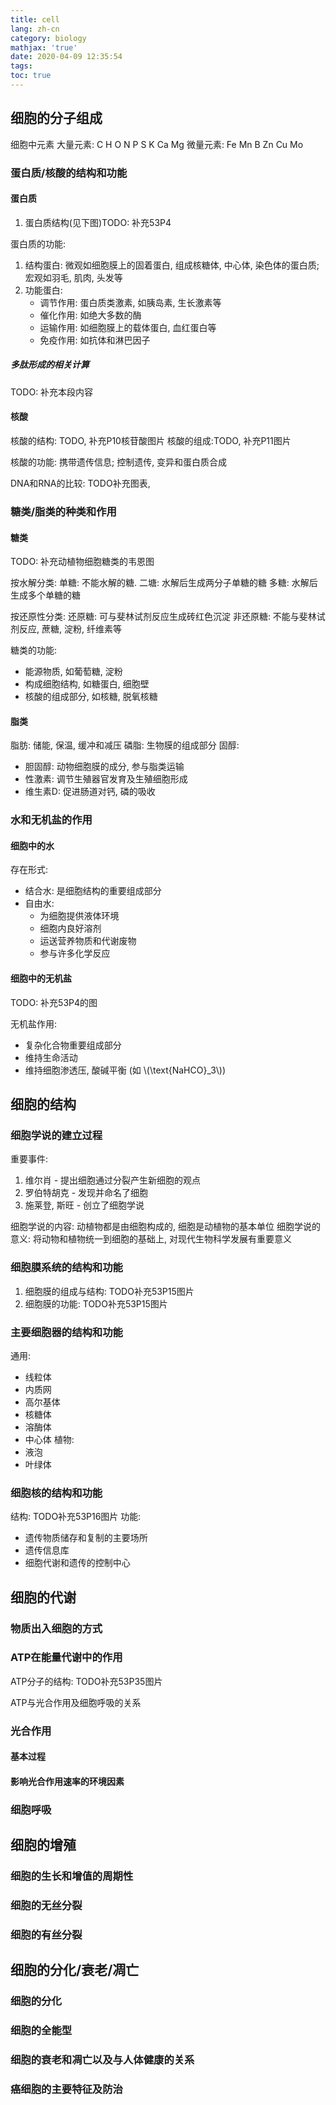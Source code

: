 ```yaml
---
title: cell
lang: zh-cn
category: biology
mathjax: 'true'
date: 2020-04-09 12:35:54
tags:
toc: true
---
```


## 细胞的分子组成

细胞中元素
大量元素: C H O N P S K Ca Mg
微量元素: Fe Mn B Zn Cu Mo

### 蛋白质/核酸的结构和功能

#### 蛋白质

1. 蛋白质结构(见下图)TODO: 补充53P4

蛋白质的功能:
1. 结构蛋白: 微观如细胞膜上的固着蛋白, 组成核糖体, 中心体, 染色体的蛋白质; 宏观如羽毛, 肌肉, 头发等
2. 功能蛋白:
   * 调节作用: 蛋白质类激素, 如胰岛素, 生长激素等
   * 催化作用: 如绝大多数的酶
   * 运输作用: 如细胞膜上的载体蛋白, 血红蛋白等
   * 免疫作用: 如抗体和淋巴因子

##### 多肽形成的相关计算

TODO: 补充本段内容


#### 核酸

核酸的结构: TODO, 补充P10核苷酸图片
核酸的组成:TODO, 补充P11图片

核酸的功能: 携带遗传信息; 控制遗传, 变异和蛋白质合成

DNA和RNA的比较: TODO补充图表,

### 糖类/脂类的种类和作用

#### 糖类

TODO: 补充动植物细胞糖类的韦恩图

按水解分类:
单糖: 不能水解的糖. 
二塘: 水解后生成两分子单糖的糖
多糖: 水解后生成多个单糖的糖

按还原性分类:
还原糖: 可与斐林试剂反应生成砖红色沉淀
非还原糖: 不能与斐林试剂反应, 蔗糖, 淀粉, 纤维素等

糖类的功能:
* 能源物质, 如葡萄糖, 淀粉
* 构成细胞结构, 如糖蛋白, 细胞壁
* 核酸的组成部分, 如核糖, 脱氧核糖

#### 脂类

脂肪: 储能, 保温, 缓冲和减压
磷脂: 生物膜的组成部分
固醇:
* 胆固醇: 动物细胞膜的成分, 参与脂类运输
* 性激素: 调节生殖器官发育及生殖细胞形成
* 维生素D: 促进肠道对钙, 磷的吸收

### 水和无机盐的作用

#### 细胞中的水

存在形式: 
* 结合水: 是细胞结构的重要组成部分
* 自由水:
  * 为细胞提供液体环境
  * 细胞内良好溶剂
  * 运送营养物质和代谢废物
  * 参与许多化学反应

#### 细胞中的无机盐

TODO: 补充53P4的图

无机盐作用:
* 复杂化合物重要组成部分
* 维持生命活动
* 维持细胞渗透压, 酸碱平衡 (如 \\(\text{NaHCO}_3\\))

## 细胞的结构

### 细胞学说的建立过程

重要事件:
1. 维尔肖 - 提出细胞通过分裂产生新细胞的观点
2. 罗伯特胡克 - 发现并命名了细胞
3. 施莱登, 斯旺 - 创立了细胞学说

细胞学说的内容: 动植物都是由细胞构成的, 细胞是动植物的基本单位
细胞学说的意义: 将动物和植物统一到细胞的基础上, 对现代生物科学发展有重要意义

### 细胞膜系统的结构和功能

1. 细胞膜的组成与结构: TODO补充53P15图片
2. 细胞膜的功能: TODO补充53P15图片

### 主要细胞器的结构和功能

通用:
* 线粒体
* 内质网
* 高尔基体
* 核糖体
* 溶酶体
* 中心体
植物:
* 液泡
* 叶绿体

### 细胞核的结构和功能

结构: TODO补充53P16图片
功能:
* 遗传物质储存和复制的主要场所
* 遗传信息库
* 细胞代谢和遗传的控制中心

## 细胞的代谢

### 物质出入细胞的方式

### ATP在能量代谢中的作用

ATP分子的结构: TODO补充53P35图片

ATP与光合作用及细胞呼吸的关系

### 光合作用

#### 基本过程

#### 影响光合作用速率的环境因素

### 细胞呼吸

## 细胞的增殖

### 细胞的生长和增值的周期性

### 细胞的无丝分裂

### 细胞的有丝分裂

## 细胞的分化/衰老/凋亡

### 细胞的分化

### 细胞的全能型

### 细胞的衰老和凋亡以及与人体健康的关系

### 癌细胞的主要特征及防治
